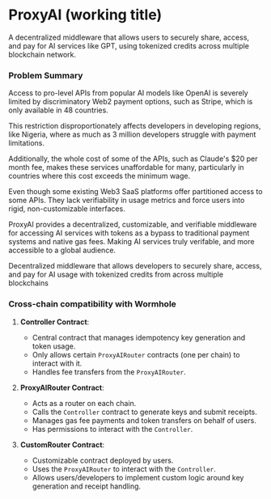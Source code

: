 # ProxyAI (working title)

A decentralized middleware that allows users to securely share, access, and pay for AI services like GPT, using tokenized credits across multiple blockchain network.

### **Problem Summary**

Access to pro-level APIs from popular AI models like OpenAI is severely limited by discriminatory Web2 payment options, such as Stripe, which is only available in 48 countries.

This restriction disproportionately affects developers in developing regions, like Nigeria, where as much as 3 million developers struggle with payment limitations.

Additionally, the whole cost of some of the APIs, such as Claude's $20 per month fee, makes these services unaffordable for many, particularly in countries where this cost exceeds the minimum wage.

Even though some existing Web3 SaaS platforms offer partitioned access to some APIs. They lack verifiability in usage metrics and force users into rigid, non-customizable interfaces.

ProxyAI provides a decentralized, customizable, and verifiable middleware for accessing AI services with tokens as a bypass to traditional payment systems and native gas fees. Making AI services truly verifable, and more accessible to a global audience.

Decentralized middleware that allows developers to securely share, access, and pay for AI usage with tokenized credits from across multiple blockchains

### Cross-chain compatibility with Wormhole

1. **Controller Contract**:

   - Central contract that manages idempotency key generation and token usage.
   - Only allows certain `ProxyAIRouter` contracts (one per chain) to interact with it.
   - Handles fee transfers from the `ProxyAIRouter`.

2. **ProxyAIRouter Contract**:

   - Acts as a router on each chain.
   - Calls the `Controller` contract to generate keys and submit receipts.
   - Manages gas fee payments and token transfers on behalf of users.
   - Has permissions to interact with the `Controller`.

3. **CustomRouter Contract**:
   - Customizable contract deployed by users.
   - Uses the `ProxyAIRouter` to interact with the `Controller`.
   - Allows users/developers to implement custom logic around key generation and receipt handling.
